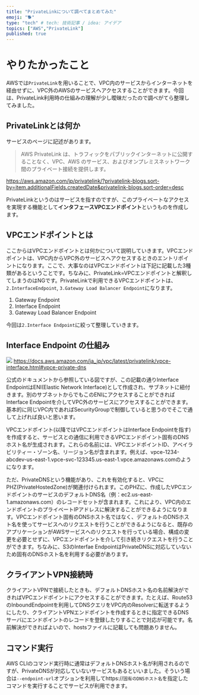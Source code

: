 ```yaml
---
title: "PrivateLinkについて調べてまとめてみた"
emoji: "🐕"
type: "tech" # tech: 技術記事 / idea: アイデア
topics: ["AWS","PrivateLink"]
published: true
---
```


# やりたかったこと
AWSでは`PrivateLink`を用いることで、VPC内のサービスからインターネットを経由せずに、VPC外のAWSのサービスへアクセスすることができます。今回は、PrivateLink利用時の仕組みの理解が少し曖昧だったので調べがてら整理してみました。

## PrivateLinkとは何か
サービスのページに記述があります。

> AWS PrivateLink は、トラフィックをパブリックインターネットに公開することなく、VPC、AWS のサービス、およびオンプレミスネットワーク間のプライベート接続を提供します。

https://aws.amazon.com/jp/privatelink/?privatelink-blogs.sort-by=item.additionalFields.createdDate&privatelink-blogs.sort-order=desc

PrivateLinkというのはサービスを指すのですが、このプライベートなアクセスを実現する機能として**インタフェースVPCエンドポイント**というものを作成します。

## VPCエンドポイントとは
ここからはVPCエンドポイントとは何かについて説明していきます。VPCエンドポイントは、VPC内からVPC外のサービスへアクセスするときのエントリポイントになります。ここで、大事なのはVPCエンドポイントは下記に記載した3種類があるということです。ちなみに、PrivateLink=VPCエンドポイントと解釈してしまうのはNGです。PrivateLinkで利用できるVPCエンドポイントは、`2.InterfaceEndpoint`, `3.Gateway Load Balancer Endpoint`になります。

1. Gateway Endpoint
1. Interface Endpoint
1. Gateway Load Balancer Endpoint

今回は`2.Interface Endpoint`に絞って整理していきます。

## Interface Endpoint の仕組み
![](https://storage.googleapis.com/zenn-user-upload/1ezynh5nsr1ecqdf5cpedd3k6kfv)
https://docs.aws.amazon.com/ja_jp/vpc/latest/privatelink/vpce-interface.html#vpce-private-dns

公式のドキュメントから参照している図ですが、この記載の通りInterface EndpointはENI(Elastic Network Interface)として作成され、サブネットに紐付きます。別のサブネットからでもこのENIにアクセスすることができればInterface Endpointを介してVPC外のサービスにアクセスすることができます。基本的に同じVPC内であればSecurityGroupで制御していると思うのでそこで通して上げれば良いと思います。

VPCエンドポイント(以降ではVPCエンドポイントはInterface Endpointを指す)を作成すると、サービスとの通信に利用できるVPCエンドポイント固有のDNSホスト名が生成されます。これらの名前には、VPCエンドポイントID、アベイラビリティー・ゾーン名、リージョン名が含まれます。例えば、vpce-1234-abcdev-us-east-1.vpce-svc-123345.us-east-1.vpce.amazonaws.comのようになります。

ただ、PrivateDNSという機能があり、これを有効化すると、VPCにPHZ(PrivateHostedZone)が関連付けられます。このPHZに、作成したVPCエンドポイントのサービスのデフォルトDNS名（例：ec2.us-east-1.amazonaws.com）のレコードセットが含まれます。これにより、VPC内のエンドポイントのプライベートIPアドレスに解決することができるようになります。VPCエンドポイント固有のDNSホスト名ではなく、デフォルトのDNSホスト名を使ってサービスへのリクエストを行うことができるようになると、既存のアプリケーションがAWSサービスへのリクエストを行っている場合、構成の変更を必要とせずに、VPCエンドポイントを介して引き続きリクエストを行うことができます。ちなみに、S3のInterfae EndpointはPrivateDNSに対応していないため固有のDNSホスト名を利用する必要があります。

## クライアントVPN接続時
クライアントVPNで接続したときも、デフォルトDNSホスト名の名前解決ができればVPCエンドポイントにアクセスすることができます。たとえば、Route53のInboundEndpointを利用してDNSクエリをVPC内のResolverに転送するようにしたり、クライアントVPNエンドポイントを作成するときに指定できるDNSサーバにエンドポイントのレコードを登録したりすることで対応が可能です。名前解決ができればよいので、hostsファイルに記載しても問題ありません。

## コマンド実行
AWS CLIのコマンド実行時に通常はデフォルトDNSホスト名が利用されるのですが、PrivateDNSが対応していないサービスもあるといいました。そういう場合は`--endpoint-url`オプションを利用してhttps://`固有のDNSホスト名`を指定したコマンドを実行することでサービスが利用できます。


